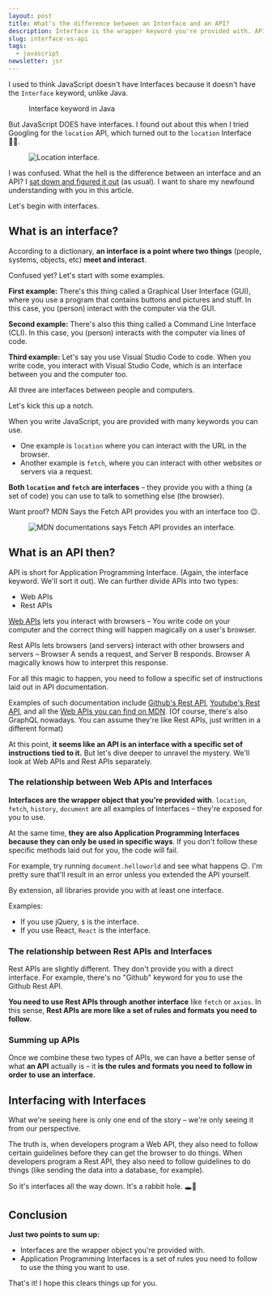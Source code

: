 ```yaml
---
layout: post
title: What's the difference between an Interface and an API?
description: Interface is the wrapper keyword you're provided with. API is the set of rules you need to follow.
slug: interface-vs-api
tags:
  - javascript
newsletter: jsr
---
```


I used to think JavaScript doesn't have Interfaces because it doesn't have the `Interface` keyword, unlike Java.

<figure role="figure">
  <img src="/images/2020/interface-vs-api/java-interface.png" alt="">
  <figcaption>Interface keyword in Java</figcaption>
</figure>

But JavaScript DOES have interfaces. I found out about this when I tried Googling for the `location` API, which turned out to the `location` Interface 🤦‍♂️.

<figure role="figure">
  <img src="/images/2020/interface-vs-api/location.png" alt="Location interface.">
</figure>

I was confused. What the hell is the difference between an interface and an API? I [sat down and figured it out](/blog/figure-it-out/) (as usual). I want to share my newfound understanding with you in this article.

Let's begin with interfaces.

<!-- more -->

## What is an interface?

According to a dictionary, **an interface is a point where two things** (people, systems, objects, etc) **meet and interact**.

Confused yet? Let's start with some examples.

**First example:** There's this thing called a Graphical User Interface (GUI), where you use a program that contains buttons and pictures and stuff. In this case, you (person) interact with the computer via the GUI.

**Second example:** There's also this thing called a Command Line Interface (CLI). In this case, you (person) interacts with the computer via lines of code.

**Third example:** Let's say you use Visual Studio Code to code. When you write code, you interact with Visual Studio Code, which is an interface between you and the computer too.

All three are interfaces between people and computers.

Let's kick this up a notch.

When you write JavaScript, you are provided with many keywords you can use.

- One example is `location` where you can interact with the URL in the browser.
- Another example is `fetch`, where you can interact with other websites or servers via a request.

**Both `location` and `fetch` are interfaces** – they provide you with a thing (a set of code) you can use to talk to something else (the browser).

Want proof? MDN Says the Fetch API provides you with an interface too 😉.

<figure role="figure">
  <img src="/images/2020/interface-vs-api/fetch.png" alt="MDN documentations says Fetch API provides an interface.">
</figure>

## What is an API then?

API is short for Application Programming Interface. (Again, the interface keyword. We'll sort it out). We can further divide APIs into two types:

- Web APIs
- Rest APIs

[Web APIs](https://developer.mozilla.org/en-US/docs/Web/API) lets you interact with browsers – You write code on your computer and the correct thing will happen magically on a user's browser.

Rest APIs lets browsers (and servers) interact with other browsers and servers – Browser A sends a request, and Server B responds. Browser A magically knows how to interpret this response.

For all this magic to happen, you need to follow a specific set of instructions laid out in API documentation.

Examples of such documentation include [Github's Rest API](https://developer.github.com/v3/), [Youtube's Rest API](https://developers.google.com/youtube/v3), and all the [Web APIs you can find on MDN](https://developer.mozilla.org/en-US/docs/Web/API). (Of course, there's also GraphQL nowadays. You can assume they're like Rest APIs, just written in a different format)

At this point, **it seems like an API is an interface with a specific set of instructions tied to it.** But let's dive deeper to unravel the mystery. We'll look at Web APIs and Rest APIs separately.

### The relationship between Web APIs and Interfaces

**Interfaces are the wrapper object that you're provided with**. `location`, `fetch`, `history`, `document` are all examples of Interfaces – they're exposed for you to use.

At the same time, **they are also Application Programming Interfaces because they can only be used in specific ways**. If you don't follow these specific methods laid out for you, the code will fail.

For example, try running `document.helloworld` and see what happens 😉. I'm pretty sure that'll result in an error unless you extended the API yourself.

By extension, all libraries provide you with at least one interface.

Examples:

- If you use jQuery, `$` is the interface.
- If you use React, `React` is the interface.

### The relationship between Rest APIs and Interfaces

Rest APIs are slightly different. They don't provide you with a direct interface. For example, there's no "Github" keyword for you to use the Github Rest API.

**You need to use Rest APIs through another interface** like `fetch` or `axios`. In this sense, **Rest APIs are more like a set of rules and formats you need to follow**.

### Summing up APIs

Once we combine these two types of APIs, we can have a better sense of what **an API** actually is – it **is the rules and formats you need to follow in order to use an interface.**

## Interfacing with Interfaces

What we're seeing here is only one end of the story – we're only seeing it from our perspective.

The truth is, when developers program a Web API, they also need to follow certain guidelines before they can get the browser to do things. When developers program a Rest API, they also need to follow guidelines to do things (like sending the data into a database, for example).

So it's interfaces all the way down. It's a rabbit hole. 🕳️🐇

## Conclusion

**Just two points to sum up:**

- Interfaces are the wrapper object you're provided with.
- Application Programming Interfaces is a set of rules you need to follow to use the thing you want to use.

That's it! I hope this clears things up for you.
